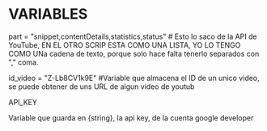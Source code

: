 # VARIABLES

part = "snippet,contentDetails,statistics,status" # Esto lo saco de la API de YouTube, EN EL OTRO SCRIP ESTA COMO UNA LISTA, YO LO TENGO
COMO UNa cadena de texto, porque solo hace falta tenerlo separados con "," coma.

id_video = "Z-Lb8CV1k9E"
#Variable que almacena el ID de un unico video, se puede obtener de uns URL de algun video de youtub


API_KEY

 Variable que guarda en {string}, la api key, de la cuenta google developer
